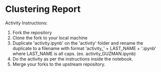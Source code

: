 # Clustering Report

Activity Instructions:

1. Fork the repository
2. Clone the fork to your local machine
3. Duplicate 'activity.ipynb' on the 'activity' folder and rename the duplicate to a filename with format 'activity_' + LAST_NAME + '.ipynb' where LAST_NAME is all caps. (ex. activity_GUZMAN.ipynb)
4. Do the activity as per the instructions inside the notebook.
5. Merge your forks to the upstream repository.
